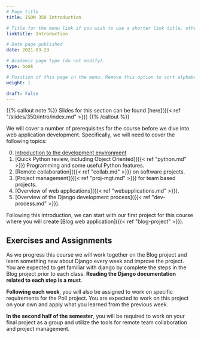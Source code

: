 ```yaml
---
# Page title
title: ISOM 350 Introduction

# Title for the menu link if you wish to use a shorter link title, otherwise remove this option.
linktitle: Introduction

# Date page published
date: 2021-03-23

# Academic page type (do not modify).
type: book

# Position of this page in the menu. Remove this option to sort alphabetically.
weight: 1

draft: False
---
```


{{% callout note %}}
Slides for this section can be found [here]({{< ref "/slides/350/intro/index.md" >}})
{{% /callout %}}

We will cover a number of prerequisites for the course before we dive into web application development. Specifically, we will need to cover the following topics:

0. [Introduction to the development environment]()
1. [Quick Python review, including Object Oriented]({{< ref "python.md" >}}) Programming and some useful Python features.
2. [Remote collaboration]({{< ref "collab.md" >}}) on software projects.
3. [Project management]({{< ref "proj-mgt.md" >}}) for team based projects.
4. [Overview of web applications]({{< ref "webapplications.md" >}}).
5. [Overview of the Django development process]({{< ref "dev-process.md" >}}).

Following this introduction, we can start with our first project for this course where you will create [Blog web application]({{< ref "blog-project" >}}).

## Exercises and Assignments

As we progress this course we will work together on the Blog project and learn something new about Django every week and improve the project. You are expected to get familiar with django by complete the steps in the Blog project prior to each class. **Reading the Django documentation related to each step is a must**.

**Following each week**, you will also be assigned to work on specific requirements for the Poll project. You are expected to work on this project on your own and apply what you learned from the previous week.

**In the second half of the semester**, you will be required to work on your final project as a group and utilize the tools for remote team collaboration and project management.